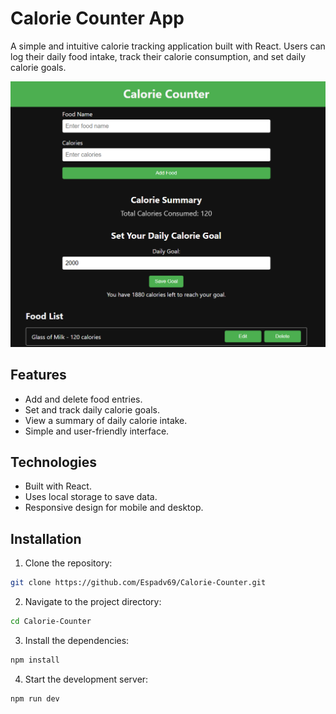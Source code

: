 # Calorie Counter App

A simple and intuitive calorie tracking application built with React. Users can log their daily food intake, track their calorie consumption, and set daily calorie goals.

![Calorie-Counter](./calorie-screenshot.png)

## Features

- Add and delete food entries.
- Set and track daily calorie goals.
- View a summary of daily calorie intake.
- Simple and user-friendly interface.

## Technologies

- Built with React.
- Uses local storage to save data.
- Responsive design for mobile and desktop.

## Installation

1. Clone the repository:
  ```bash
  git clone https://github.com/Espadv69/Calorie-Counter.git
  ```

2. Navigate to the project directory:
  ```bash
  cd Calorie-Counter
  ```

3. Install the dependencies:
  ```bash
  npm install
  ```

4. Start the development server:
  ```bash
  npm run dev
  ```
